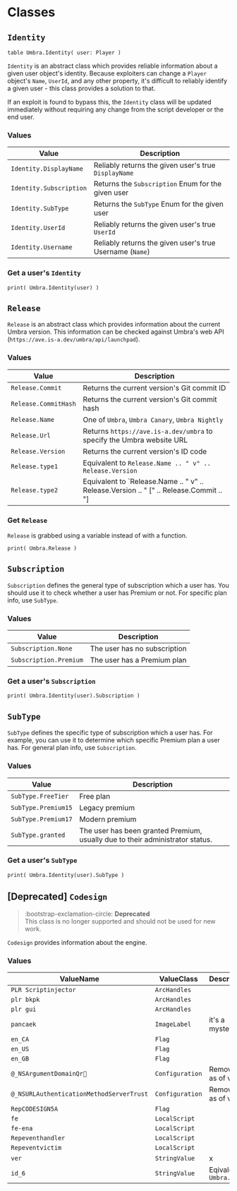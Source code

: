 # Classes

## `Identity`

`table Umbra.Identity( user: Player )`

`Identity` is an abstract class which provides reliable information about a given user object's identity. Because exploiters can change a `Player` object's `Name`, `UserId`, and any other property, it's difficult to reliably identify a given user - this class provides a solution to that.

If an exploit is found to bypass this, the `Identity` class will be updated immediately without requiring any change from the script developer or the end user.

### Values

|Value|Description|
|---|---|
|`Identity.DisplayName`|Reliably returns the given user's true `DisplayName`|
|`Identity.Subscription`|Returns the `Subscription` Enum for the given user|
|`Identity.SubType`|Returns the `SubType` Enum for the given user|
|`Identity.UserId`|Reliably returns the given user's true `UserId`|
|`Identity.Username`|Reliably returns the given user's true Username (`Name`)|

### Get a user's `Identity`

```
print( Umbra.Identity(user) )
```

## `Release`

`Release` is an abstract class which provides information about the current Umbra version. This information can be checked against Umbra's web API (`https://ave.is-a.dev/umbra/api/launchpad`).

### Values

|Value|Description|
|---|---|
|`Release.Commit`|Returns the current version's Git commit ID|
|`Release.CommitHash`|Returns the current version's Git commit hash|
|`Release.Name`|One of `Umbra`, `Umbra Canary`, `Umbra Nightly`|
|`Release.Url`|Returns `https://ave.is-a.dev/umbra` to specify the Umbra website URL|
|`Release.Version`|Returns the current version's ID code|
|`Release.type1`|Equivalent to `Release.Name .. " v" .. Release.Version`|
|`Release.type2`|Equivalent to `Release.Name .. " v" .. Release.Version .. " [" .. Release.Commit .. "] | " .. Release.Url`|

### Get `Release`

`Release` is grabbed using a variable instead of with a function.

```
print( Umbra.Release )
```

## `Subscription`

`Subscription` defines the general type of subscription which a user has. You should use it to check whether a user has Premium or not. For specific plan info, use `SubType`.

### Values

|Value|Description|
|---|---|
|`Subscription.None`|The user has no subscription|
|`Subscription.Premium`|The user has a Premium plan|

### Get a user's `Subscription`

```
print( Umbra.Identity(user).Subscription )
```

## `SubType`

`SubType` defines the specific type of subscription which a user has. For example, you can use it to determine which specific Premium plan a user has. For general plan info, use `Subscription`.

### Values

|Value|Description|
|---|---|
|`SubType.FreeTier`|Free plan|
|`SubType.Premium15`|Legacy premium|
|`SubType.Premium17`|Modern premium|
|`SubType.granted`|The user has been granted Premium, usually due to their administrator status.|

### Get a user's `SubType`

```
print( Umbra.Identity(user).SubType )
```

## [Deprecated] `Codesign`

> :bootstrap-exclamation-circle:
**Deprecated**<br>
This class is no longer supported and should not be used for new work.

`Codesign` provides information about the engine.

### Values

|ValueName|ValueClass|Description|
|---|---|---|
|`PLR Scriptinjector`|`ArcHandles`||
|`plr bkpk`|`ArcHandles`||
|`plr gui`|`ArcHandles`||
|`pancaek`|`ImageLabel`|it's a mystery|
|`en_CA`|`Flag`||
|`en_US`|`Flag`||
|`en_GB`|`Flag`||
|`@_NSArgumentDomain Qr`|`Configuration`|Removed as of v1.0.2|
|`@_NSURLAuthenticationMethodServerTrust`|`Configuration`|Removed as of v1.0.2|
|`RepCODESIGN5A`|`Flag`||
|`fe`|`LocalScript`||
|`fe-ena`|`LocalScript`||
|`Repeventhandler`|`LocalScript`||
|`Repeventvictim`|`LocalScript`||
|`ver`|`StringValue`|x|
|`id_6`|`StringValue`|Eqivalent to `Umbra.id`|